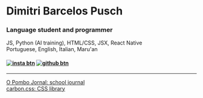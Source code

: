 # Dimitri Barcelos Pusch
### Language student and programmer
JS, Python (AI training), HTML/CSS, JSX, React Native<br/>
Portuguese, English, Italian, Maru'an

#### [![insta btn](https://img.shields.io/badge/-Instagram-%23E4405F?style=for-the-badge&logo=instagram&logoColor=white)](https://instagram.com/mity.bp) [![github btn](https://img.shields.io/badge/-GitHub-%13338?style=for-the-badge&logo=github&logoColor=white)](https://github.com/mitybp)
---
[O Pombo Jornal: school journal](https://opombo.vercel.app)<br>
[carbon.css: CSS library](https://carboncss.pages.dev/#/)
